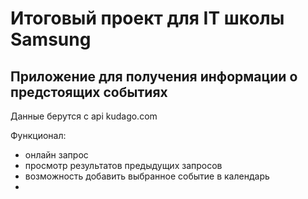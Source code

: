 # Итоговый проект для IT школы Samsung

## Приложение для получения информации о предстоящих событиях

Данные берутся с api kudago.com

Функционал:
- онлайн запрос
- просмотр результатов предыдущих запросов
- возможность добавить выбранное событие в календарь
- 